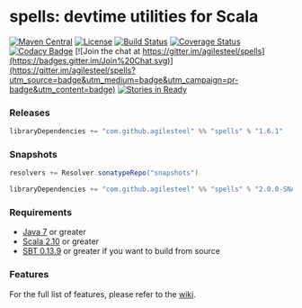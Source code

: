 # spells: devtime utilities for Scala

[![Maven Central](https://maven-badges.herokuapp.com/maven-central/com.github.agilesteel/spells_2.11/badge.svg)](https://maven-badges.herokuapp.com/maven-central/com.github.agilesteel/spells_2.11)
[![License](http://img.shields.io/:license-Apache%202-brightgreen.svg)](http://www.apache.org/licenses/LICENSE-2.0.txt)
[![Build Status](https://travis-ci.org/agilesteel/spells.svg?branch=master)](https://travis-ci.org/agilesteel/spells)
[![Coverage Status](https://img.shields.io/coveralls/agilesteel/spells.svg)](https://coveralls.io/r/agilesteel/spells)
[![Codacy Badge](https://api.codacy.com/project/badge/grade/aeb5e73b4a0e4ad98888505a544f3e7c)](https://www.codacy.com/app/agilesteel/spells)
[![Join the chat at https://gitter.im/agilesteel/spells](https://badges.gitter.im/Join%20Chat.svg)](https://gitter.im/agilesteel/spells?utm_source=badge&utm_medium=badge&utm_campaign=pr-badge&utm_content=badge)
[![Stories in Ready](https://badge.waffle.io/agilesteel/spells.png?label=ready&title=Ready)](https://waffle.io/agilesteel/spells)

### Releases

```scala
libraryDependencies += "com.github.agilesteel" %% "spells" % "1.6.1"
```

### Snapshots

```scala
resolvers += Resolver.sonatypeRepo("snapshots")

libraryDependencies += "com.github.agilesteel" %% "spells" % "2.0.0-SNAPSHOT"
```

### Requirements

* [Java 7](http://java.com/en/download/index.jsp) or greater
* [Scala 2.10](http://www.scala-lang.org/) or greater
* [SBT 0.13.9](http://www.scala-sbt.org/) or greater if you want to build from source

### Features

For the full list of features, please refer to the [wiki](https://github.com/agilesteel/spells/wiki).
